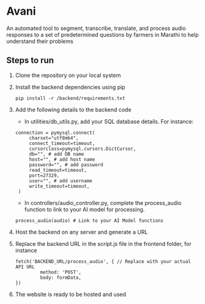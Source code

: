 # Avani
An automated tool to segment, transcribe, translate, and process audio responses to a set of predetermined questions by farmers in Marathi to help understand their problems

## Steps to run

1. Clone the repository on your local system

2. Install the backend dependencies using pip
   ```
   pip install -r /backend/requirements.txt
   ```
   
4. Add the following details to the backend code
   
   * In utilities/db_utils.py, add your SQL database details. For instance:
     
   ```
   connection = pymysql.connect(
        charset="utf8mb4",
        connect_timeout=timeout,
        cursorclass=pymysql.cursors.DictCursor,
        db="", # add DB name
        host="", # add host name
        password="", # add password
        read_timeout=timeout,
        port=27329,
        user="", # add username
        write_timeout=timeout,
    )
   ```
   * In controllers/audio_controller.py, complete the process_audio function to link to your AI model for processing.
   ```
   process_audio(audio) # Link to your AI Model functions
   ```

5. Host the backend on any server and generate a URL

6. Replace the backend URL in the script.js file in the frontend folder, for instance
   ```
   fetch('BACKEND_URL/process_audio', { // Replace with your actual API URL
            method: 'POST',
            body: formData,
   })
   ```
7. The website is ready to be hosted and used
